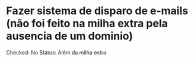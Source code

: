 # Fazer sistema de disparo de e-mails (não foi feito na milha extra pela ausencia de um dominio)

Checked: No
Status: Além da milha extra
